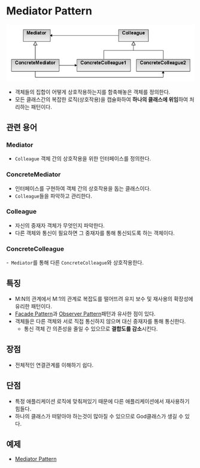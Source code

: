 # Mediator Pattern
![Mediator](Mediator.png)

- 객체들의 집합이 어떻게 상호작용하는지를 함축해놓은 객체를 정의한다.
- 모든 클래스간의 복잡한 로직(상호작용)을 캡슐화하여 **하나의 클래스에 위임**하여 처리하는 패턴이다.

## 관련 용어
### Mediator
- `Colleague` 객체 간의 상호작용을 위한 인터페이스를 정의한다.

### ConcreteMediator
- 인터페이스를 구현하여 객체 간의 상호작용을 돕는 클래스이다.
- `Colleague`들을 파악하고 관리한다.

### Colleague
- 자신의 중재자 객체가 무엇인지 파악한다.
- 다른 객체와 통신이 필요하면 그 중재자를 통해 통신되도록 하는 객체이다.

### ConcreteColleague
-` Mediator`를 통해 다른 `ConcreteColleague`와 상호작용한다.

## 특징
- M:N의 관계에서 M:1의 관계로 복잡도를 떨어뜨려 유지 보수 및 재사용의 확장성에 유리한 패턴이다.
- [Facade Pattern](/StructuralPattern/Facade/README.md)과 [Observer Pattern](/BehavioralPattern/Observer/README.md)패턴과 유사한 점이 있다.
- 객체들은 다른 객체와 서로 직접 통신하지 않으며 대신 중재자를 통해 통신한다.
  - 통신 객체 간 의존성을 줄일 수 있으므로 **결합도를 감소**시킨다.

## 장점
- 전체적인 연결관계를 이해하기 쉽다.

## 단점
- 특정 애플리케이션 로직에 맞춰져있기 때문에 다른 애플리케이션에서 재사용하기 힘들다.
- 하나의 클래스가 떠맡아야 하는것이 많아질 수 있으므로 God클래스가 생길 수 있다.

## 예제
- [Mediator Pattern](/BehavioralPattern/Mediator/Mediator.cpp)